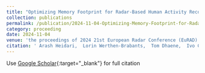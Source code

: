 ```yaml
---
title: "Optimizing Memory Footprint for Radar-Based Human Activity Recognition on Resource-Constrained Devices"
collection: publications
permalink: /publication/2024-11-04-Optimizing-Memory-Footprint-for-Radar-Based-Human-Activity-Recognition-on-Resource-Constrained-Devices
category: proceeding
date: 2024-11-04
venue: 'the proceedings of 2024 21st European Radar Conference (EuRAD)'
citation: ' Arash Heidari,  Lorin Werthen-Brabants,  Tom Dhaene,  Ivo Couckuyt, &quot;Optimizing Memory Footprint for Radar-Based Human Activity Recognition on Resource-Constrained Devices.&quot; In the proceedings of 2024 21st European Radar Conference (EuRAD), 2024.'
---
```

Use [Google Scholar](https://scholar.google.com/scholar?q=Optimizing+Memory+Footprint+for+Radar+Based+Human+Activity+Recognition+on+Resource+Constrained+Devices){:target="_blank"} for full citation